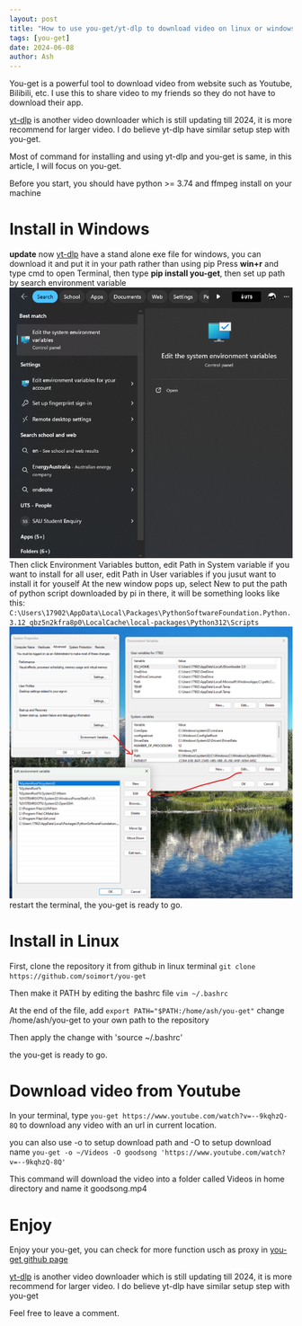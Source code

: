 ```yaml
---
layout: post
title: "How to use you-get/yt-dlp to download video on linux or windows"
tags: [you-get]
date: 2024-06-08
author: Ash
---
```

You-get is a powerful tool to download video from website such as Youtube, Bilibili, etc. I use this to share video to my friends so they do not have to download their app.

[yt-dlp](https://github.com/yt-dlp/yt-dlp) is another video downloader which is still updating till 2024, it is more recommend for larger video. I do believe yt-dlp have similar setup step with you-get.

Most of command for installing and using yt-dlp and you-get is same, in this article, I will focus on you-get.

Before you start, you should have python >= 3.74 and ffmpeg install on your machine

# Install in Windows
**update** now [yt-dlp](https://github.com/yt-dlp/yt-dlp) have a stand alone exe file for windows, you can download it and put it in your path rather than using pip
Press **win+r** and type cmd to open Terminal, then type **pip install you-get**, then set up path by search environment variable
![envir](/assets/img/envir.png)
Then click Environment Variables button, edit Path in System variable if you want to install for all user, edit Path in User variables if you jusut want to install it for youself
At the new window pops up, select New to put the path of python script downloaded by pi in there, it will be something looks like this:
`C:\Users\17902\AppData\Local\Packages\PythonSoftwareFoundation.Python.3.12_qbz5n2kfra8p0\LocalCache\local-packages\Python312\Scripts`
![envir2](/assets/img/envir2.png)
restart the terminal, the you-get is ready to go.
# Install in Linux
First, clone the repository it from github in linux terminal 
`git clone https://github.com/soimort/you-get`

Then make it PATH by editing the bashrc file
`vim ~/.bashrc`

At the end of the file, add
`export PATH="$PATH:/home/ash/you-get"`
change /home/ash/you-get to your own path to the repository

Then apply the change with
'source ~/.bashrc'

the you-get is ready to go.

# Download video from Youtube 
In your terminal, type `you-get https://www.youtube.com/watch?v=--9kqhzQ-8Q` to download any video with an url in current location.


you can also use -o to setup download path and -O to setup download name
`you-get -o ~/Videos -O goodsong 'https://www.youtube.com/watch?v=--9kqhzQ-8Q'`


This command will download the video into a folder called Videos in home directory and name it goodsong.mp4

# Enjoy
Enjoy your you-get, you can check for more function usch as proxy in [you-get github page](https://github.com/soimort/you-get)

[yt-dlp](https://github.com/yt-dlp/yt-dlp) is another video downloader which is still updating till 2024, it is more recommend for larger video. I do believe yt-dlp have similar setup step with you-get 

Feel free to leave a comment.


